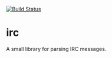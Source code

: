 [![Build Status](https://travis-ci.org/elliottt/hsirc.svg)](https://travis-ci.org/elliottt/hsirc)


irc
===

A small library for parsing IRC messages.
